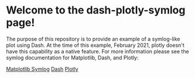 # Welcome to the  dash-plotly-symlog page!

The purpose of this repository is to provide an example of a symlog-like plot using Dash. At the time of this example, February 2021, plotly doesn't have this capability as a native feature. For more information please see the symlog documentation for Matplotlib, Dash, and Plotly:

[Matplotlib Symlog](https://matplotlib.org/3.1.1/gallery/scales/symlog_demo.html)
[Dash](https://plotly.com/dash/)
[Plotly](https://plotly.com/)

